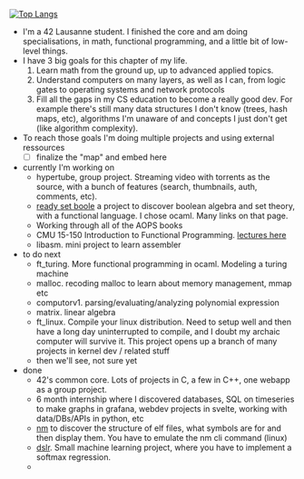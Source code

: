 [![Top Langs](https://github-readme-stats.vercel.app/api/top-langs/?username=shaolin-peanut)](https://github.com/anuraghazra/github-readme-stats)
- I'm a 42 Lausanne student. I finished the core and am doing specialisations, in math, functional programming, and a little bit of low-level things.
- I have 3 big goals for this chapter of my life.
	1. Learn math from the ground up, up to advanced applied topics.
	2. Understand computers on many layers, as well as I can, from logic gates to operating systems and network protocols
	3. Fill all the gaps in my CS education to become a really good dev. For example there's still many data structures I don't know (trees, hash maps, etc), algorithms I'm unaware of and concepts I just don't get (like algorithm complexity).
- To reach those goals I'm doing multiple projects and using external ressources
	- [ ] finalize the "map" and embed here
- currently I'm working on
	- hypertube, group project. Streaming video with torrents as the source, with a bunch of features (search, thumbnails, auth, comments, etc).
	- [ready set boole](https://github.com/shaolin-peanut/readysetboole) a project to discover boolean algebra and set theory, with a functional language. I chose ocaml. Many links on that page.
 	- Working through all of the AOPS books
  	- CMU 15-150 Introduction to Functional Programming. [lectures here](https://brandonspark.github.io/150/)
  	- libasm. mini project to learn assembler
- to do next
	- ft_turing. More functional programming in ocaml. Modeling a turing machine
	- malloc. recoding malloc to learn about memory management, mmap etc
	- computorv1. parsing/evaluating/analyzing polynomial expression
	- matrix. linear algebra	
	- ft_linux. Compile your linux distribution. Need to setup well and then have a long day uninterrupted to compile, and I doubt my archaic computer will survive it. This project opens up a branch of many projects in kernel dev / related stuff
	- then we'll see, not sure yet
- done
	- 42's common core. Lots of projects in C, a few in C++, one webapp as a group project.
 	- 6 month internship where I discovered databases, SQL on timeseries to make graphs in grafana, webdev projects in svelte, working with data/DBs/APIs in python, etc
  	- [nm](https://github.com/shaolin-peanut/) to discover the structure of elf files, what symbols are for and then display them. You have to emulate the nm cli command (linux)
  	- [dslr](https://github.com/shaolin-peanut/simple_softmax_dslr/). Small machine learning project, where you have to implement a softmax regression.
  	- 
